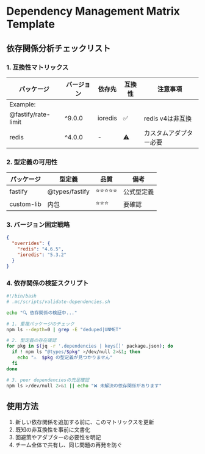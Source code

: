 # Dependency Management Matrix Template

## 依存関係分析チェックリスト

### 1. 互換性マトリックス
| パッケージ | バージョン | 依存先 | 互換性 | 注意事項 |
|-----------|-----------|--------|---------|----------|
| Example: | | | | |
| @fastify/rate-limit | ^9.0.0 | ioredis | ✅ | redis v4は非互換 |
| redis | ^4.0.0 | - | ⚠️ | カスタムアダプター必要 |

### 2. 型定義の可用性
| パッケージ | 型定義 | 品質 | 備考 |
|-----------|--------|------|------|
| fastify | @types/fastify | ⭐⭐⭐⭐⭐ | 公式型定義 |
| custom-lib | 内包 | ⭐⭐⭐ | 要確認 |

### 3. バージョン固定戦略
```json
{
  "overrides": {
    "redis": "4.6.5",
    "ioredis": "5.3.2"
  }
}
```

### 4. 依存関係の検証スクリプト
```bash
#!/bin/bash
# .mc/scripts/validate-dependencies.sh

echo "🔍 依存関係の検証中..."

# 1. 重複パッケージのチェック
npm ls --depth=0 | grep -E "deduped|UNMET"

# 2. 型定義の存在確認
for pkg in $(jq -r '.dependencies | keys[]' package.json); do
  if ! npm ls "@types/$pkg" >/dev/null 2>&1; then
    echo "⚠️  $pkg の型定義が見つかりません"
  fi
done

# 3. peer dependenciesの充足確認
npm ls >/dev/null 2>&1 || echo "❌ 未解決の依存関係があります"
```

## 使用方法

1. 新しい依存関係を追加する前に、このマトリックスを更新
2. 既知の非互換性を事前に文書化
3. 回避策やアダプターの必要性を明記
4. チーム全体で共有し、同じ問題の再発を防ぐ